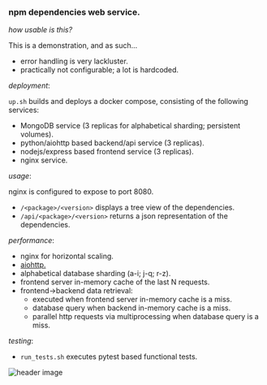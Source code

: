 ### npm dependencies web service.

*how usable is this?*

This is a demonstration, and as such...
- error handling is very lackluster.
- practically not configurable; a lot is hardcoded.

*deployment*:

```up.sh``` builds and deploys a docker compose, consisting of the following services:

- MongoDB service (3 replicas for alphabetical sharding; persistent volumes).
- python/aiohttp based backend/api service (3 replicas).
- nodejs/express based frontend service (3 replicas).
- nginx service.

*usage*:

nginx is configured to expose to port 8080.
- ```/<package>/<version>``` displays a tree view of the dependencies.
- ```/api/<package>/<version>``` returns a json representation of the dependencies.

*performance*:
- nginx for horizontal scaling.
- [aiohttp.](http://y.tsutsumi.io/aiohttp-vs-multithreaded-flask-for-high-io-applications.html)
- alphabetical database sharding (a-i; j-q; r-z).
- frontend server in-memory cache of the last N requests.
- frontend->backend data retrieval:
  - executed when frontend server in-memory cache is a miss.
  - database query when backend in-memory cache is a miss.
  - parallel http requests via multiprocessing when database query is a miss.

*testing*:

- ```run_tests.sh``` executes pytest based functional tests.

![header image](https://github.com/leongold/dep-view/blob/master/dep-view-demo.png)
